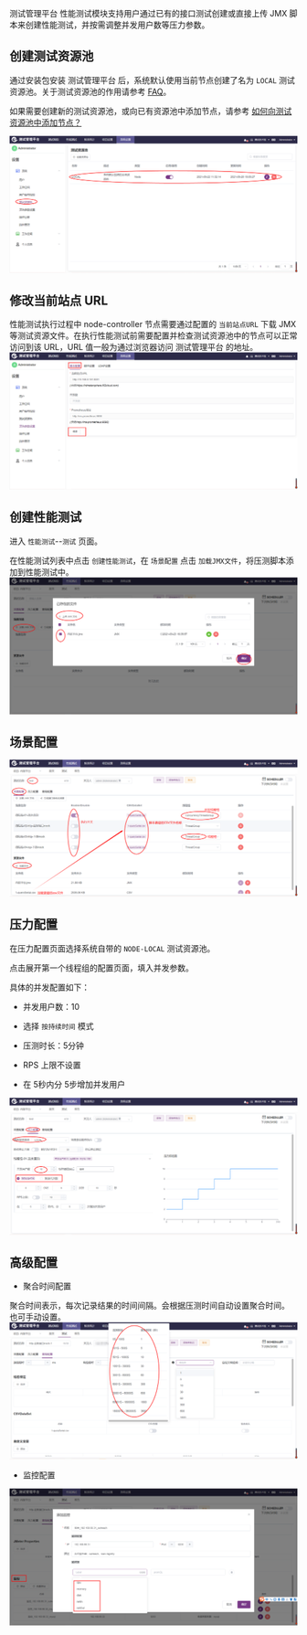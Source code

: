 测试管理平台 性能测试模块支持用户通过已有的接口测试创建或直接上传 JMX 脚本来创建性能测试，并按需调整并发用户数等压力参数。

## 创建测试资源池

通过安装包安装 测试管理平台 后，系统默认使用当前节点创建了名为 `LOCAL` 测试资源池。关于测试资源池的作用请参考 [FAQ](../../faq/load_test.md#_1)。

如果需要创建新的测试资源池，或向已有资源池中添加节点，请参考 [如何向测试资源池中添加节点？](../../faq/load_test.md#_2)

![!测试资源池](../../img/system_management/测试资源池.png)

## 修改当前站点 URL

性能测试执行过程中 node-controller 节点需要通过配置的 `当前站点URL` 下载 JMX 等测试资源文件。在执行性能测试前需要配置并检查测试资源池中的节点可以正常访问到该 URL，URL 值一般为通过浏览器访问 测试管理平台 的地址。
![!当前站点URL](../../img/system_management/当前站点URL.png)

## 创建性能测试

进入 `性能测试`--`测试` 页面。

在性能测试列表中点击 `创建性能测试`，在 `场景配置` 点击 `加载JMX文件`，将压测脚本添加到性能测试中。
![!创建性能测试](../../img/performance/创建性能测试.png)

## 场景配置
![!创建性能测试](../../img/performance/场景配置.png)

## 压力配置
在压力配置页面选择系统自带的 `NODE-LOCAL` 测试资源池。

点击展开第一个线程组的配置页面，填入并发参数。

具体的并发配置如下：

- 并发用户数：10

- 选择 `按持续时间` 模式

- 压测时长：5分钟

- RPS 上限不设置

- 在 5秒内分 5步增加并发用户

![!创建性能测试](../../img/performance/压力配置.png)

## 高级配置

- 聚合时间配置

聚合时间表示，每次记录结果的时间间隔。会根据压测时间自动设置聚合时间。 也可手动设置。
![!创建性能测试](../../img/performance/聚合时间.png)

- 监控配置

![!创建性能测试](../../img/performance/监控.png)


